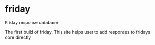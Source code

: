 # friday
Friday response database

The first build of friday.
This site helps user to add responses to fridays core directly.
